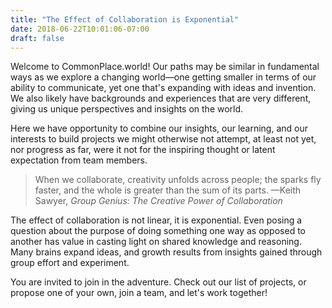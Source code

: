 ```yaml
---
title: "The Effect of Collaboration is Exponential"
date: 2018-06-22T10:01:06-07:00
draft: false
---
```


Welcome to CommonPlace.world! Our paths may be similar in fundamental ways as we explore a changing world—one getting smaller in terms of our ability to communicate, yet one that's expanding with ideas and invention. We also likely have backgrounds and experiences that are very different, giving us unique perspectives and insights on the world.

Here we have opportunity to combine our insights, our learning, and our interests to build projects we might otherwise not attempt, at least not yet, nor progress as far, were it not for the inspiring thought or latent expectation from team members.

> When we collaborate, creativity unfolds across people; the sparks fly faster, and the whole is greater than the sum of its parts.
> —Keith Sawyer, *Group Genius: The Creative Power of Collaboration*

The effect of collaboration is not linear, it is exponential. Even posing a question about the purpose of doing something one way as opposed to another has value in casting light on shared knowledge and reasoning. Many brains expand ideas, and growth results from insights gained through group effort and experiment. 

You are invited to join in the adventure. Check out our list of projects, or propose one of your own, join a team, and let's work together!




